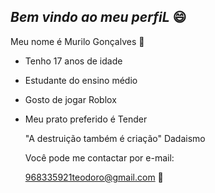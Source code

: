 ## *Bem vindo ao meu perfiL* 😄

Meu nome é Murilo Gonçalves 🍟
- Tenho 17 anos de idade
- Estudante do ensino médio
- Gosto de jogar Roblox
- Meu prato preferido é Tender

  "A destruição também é criação" Dadaismo
  
  Você pode me contactar por e-mail:
  
   968335921teodoro@gmail.com 📧

